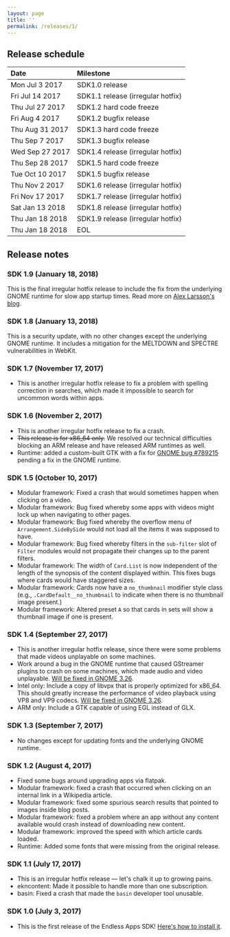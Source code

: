 ```yaml
---
layout: page
title: ''
permalink: /releases/1/
---
```


## Release schedule ##

| Date            | Milestone
|:----------------|:---------
| Mon Jul 3 2017  | SDK1.0 release
| Fri Jul 14 2017 | SDK1.1 release (irregular hotfix)
| Thu Jul 27 2017 | SDK1.2 hard code freeze
| Fri Aug 4 2017  | SDK1.2 bugfix release
| Thu Aug 31 2017 | SDK1.3 hard code freeze
| Thu Sep 7 2017  | SDK1.3 bugfix release
| Wed Sep 27 2017 | SDK1.4 release (irregular hotfix)
| Thu Sep 28 2017 | SDK1.5 hard code freeze
| Tue Oct 10 2017 | SDK1.5 bugfix release
| Thu Nov 2 2017  | SDK1.6 release (irregular hotfix)
| Fri Nov 17 2017 | SDK1.7 release (irregular hotfix)
| Sat Jan 13 2018 | SDK1.8 release (irregular hotfix)
| Thu Jan 18 2018 | SDK1.9 release (irregular hotfix)
| Thu Jan 18 2018 | EOL

## Release notes ##

### SDK 1.9 (January 18, 2018) ###

This is the final irregular hotfix release to include the fix from the underlying GNOME runtime for slow app startup times. Read more on [Alex Larsson's blog][4].

### SDK 1.8 (January 13, 2018) ###

This is a security update, with no other changes except the underlying GNOME runtime. It includes a mitigation for the MELTDOWN and SPECTRE vulnerabilities in WebKit.

### SDK 1.7 (November 17, 2017) ###

- This is another irregular hotfix release to fix a problem with spelling correction in searches, which made it impossible to search for uncommon words within apps.

### SDK 1.6 (November 2, 2017) ###

- This is another irregular hotfix release to fix a crash.
- ~~This release is for x86_64 only.~~ We resolved our technical difficulties blocking an ARM release and have released ARM runtimes as well.
- Runtime: added a custom-built GTK with a fix for [GNOME bug #789215][3] pending a fix in the GNOME runtime.

### SDK 1.5 (October 10, 2017) ###

- Modular framework: Fixed a crash that would sometimes happen when clicking on a video.
- Modular framework: Bug fixed whereby some apps with videos might lock up when navigating to other pages.
- Modular framework: Bug fixed whereby the overflow menu of `Arrangement.SideBySide` would not load all the items it was supposed to have.
- Modular framework: Bug fixed whereby filters in the `sub-filter` slot of `Filter` modules would not propagate their changes up to the parent filters.
- Modular framework: The width of `Card.List` is now independent of the length of the synopsis of the content displayed within. This fixes bugs where cards would have staggered sizes.
- Modular framework: Cards now have a `no_thumbnail` modifier style class (e.g., `.CardDefault__no_thumbnail` to indicate when there is no thumbnail image present.)
- Modular framework: Altered preset `A` so that cards in sets will show a thumbnail image if one is present.

### SDK 1.4 (September 27, 2017) ###

- This is another irregular hotfix release, since there were some problems that made videos unplayable on some machines.
- Work around a bug in the GNOME runtime that caused GStreamer plugins to crash on some machines, which made audio and video unplayable. [Will be fixed in GNOME 3.26][1].
- Intel only: Include a copy of libvpx that is properly optimized for x86_64. This should greatly increase the performance of video playback using VP8 and VP9 codecs. [Will be fixed in GNOME 3.26][2].
- ARM only: Include a GTK capable of using EGL instead of GLX.

### SDK 1.3 (September 7, 2017) ###

- No changes except for updating fonts and the underlying GNOME runtime.

### SDK 1.2 (August 4, 2017) ###

- Fixed some bugs around upgrading apps via flatpak.
- Modular framework: fixed a crash that occurred when clicking on an internal link in a Wikipedia article.
- Modular framework: fixed some spurious search results that pointed to images inside blog posts.
- Modular framework: fixed a problem where an app without any content available would crash instead of downloading new content.
- Modular framework: improved the speed with which article cards loaded.
- Runtime: Added some fonts that were missing from the original release.

### SDK 1.1 (July 17, 2017) ###

- This is an irregular hotfix release &mdash; let's chalk it up to growing pains.
- ekncontent: Made it possible to handle more than one subscription.
- basin: Fixed a crash that made the `basin` developer tool unusable.

### SDK 1.0 (July 3, 2017) ###

- This is the first release of the Endless Apps SDK! [Here's how to install it](/eos-knowledge-lib/contributing#flatpak-runtime).

[1]: https://git.gnome.org/browse/gnome-sdk-images/commit/?h=gnome-3-26&id=2b1dc1b1ad84bddc932da2395a96d5a7e4c4fad0
[2]: https://github.com/flatpak/freedesktop-sdk-base/pull/9
[3]: https://bugzilla.gnome.org/show_bug.cgi?id=789215
[4]: https://blogs.gnome.org/alexl/2018/01/16/fixing-flatpak-startup-times/
